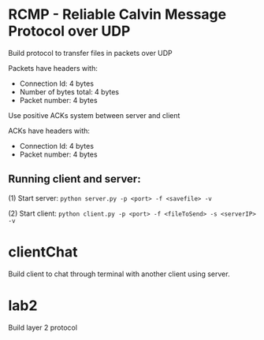 # RCMP - Reliable Calvin Message Protocol over UDP
Build protocol to transfer files in packets over UDP

Packets have headers with:
- Connection Id: 4 bytes
- Number of bytes total: 4 bytes
- Packet number: 4 bytes

Use positive ACKs system between server and client

ACKs have headers with:
- Connection Id: 4 bytes
- Packet number: 4 bytes


## Running client and server:
(1) Start server: `python server.py -p <port> -f <savefile> -v`

(2) Start client: `python client.py -p <port> -f <fileToSend> -s <serverIP> -v`

# clientChat
Build client to chat through terminal with another client using server.

# lab2
Build layer 2 protocol
